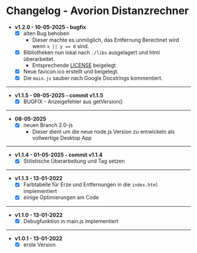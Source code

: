 # Changelog - Avorion Distanzrechner

- **v1.2.0 - 10-05-2025 - bugfix**  
  - [x] alten Bug behoben  
    - Dieser machte es unmöglich, das Entfernung Berechnet wird wenn `x || y == 0` sind.  
  - [x] Bibliotheken nun lokal nach `./libs` ausgelagert und html überarbeitet.  
    - Entsprechende [LICENSE](./libs/LICENSE) beigelegt  
  - [x] Neue favicon.ico erstellt und beigelegt.  
  - [x] Die `main.js` sauber nach Google Docstrings kommentiert.  

---

- **v1.1.5 - 09-05-2025 - commit v1.1.5**  
  - [x] BUGFIX - Anzeigefehler aus getVersion()  

---

- **08-05-2025**  
  - [x] neuen Branch 2.0-js  
    - Dieser dient um die neue node.js Version zu entwickeln als vollwertige Desktop App

---

- **v1.1.4 - 01-05-2025 - commit v1.1.4**  
  - [x] Stilistische Überarbeitung und Tag setzen  

---

- **v1.1.3 - 13-01-2022**  
  - [x] Farbtabelle für Erze und Entfernungen in die `index.html` implementiert  
  - [x] einige Optimierungen am Code  

---

- **v1.1.0 - 13-01-2022**  
  - [x] Debugfunktion in main.js implementiert  

---

- **v1.0.1 - 13-01-2022**  
  - [x] erste Version  
